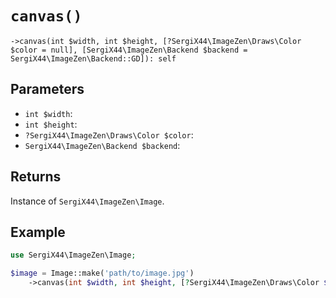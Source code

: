 # `canvas()`

```
->canvas(int $width, int $height, [?SergiX44\ImageZen\Draws\Color $color = null], [SergiX44\ImageZen\Backend $backend = SergiX44\ImageZen\Backend::GD]): self
```
## Parameters

- `int $width`: 
- `int $height`: 
- `?SergiX44\ImageZen\Draws\Color $color`: 
- `SergiX44\ImageZen\Backend $backend`: 


## Returns

Instance of `SergiX44\ImageZen\Image`.

## Example

```php
use SergiX44\ImageZen\Image;

$image = Image::make('path/to/image.jpg')
    ->canvas(int $width, int $height, [?SergiX44\ImageZen\Draws\Color $color = null], [SergiX44\ImageZen\Backend $backend = SergiX44\ImageZen\Backend::GD]);

```
